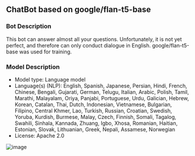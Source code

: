 ## ChatBot based on google/flan-t5-base
### Bot Description
This bot can answer almost all your questions. Unfortunately, it is not yet perfect, and therefore can only conduct dialogue in English.
google/flan-t5-base was used for training.


### Model Description
* Model type: Language model
* Language(s) (NLP): English, Spanish, Japanese, Persian, Hindi, French, Chinese, Bengali, Gujarati, German, Telugu, Italian, Arabic, Polish, Tamil, Marathi, Malayalam, Oriya, Panjabi, Portuguese, Urdu, Galician, Hebrew, Korean, Catalan, Thai, Dutch, Indonesian, Vietnamese, Bulgarian, Filipino, Central Khmer, Lao, Turkish, Russian, Croatian, Swedish, Yoruba, Kurdish, Burmese, Malay, Czech, Finnish, Somali, Tagalog, Swahili, Sinhala, Kannada, Zhuang, Igbo, Xhosa, Romanian, Haitian, Estonian, Slovak, Lithuanian, Greek, Nepali, Assamese, Norwegian
* License: Apache 2.0
  
![image](https://github.com/mnenadoeloo/t5-base-sum/assets/104631630/6cf042e8-fa9a-4b80-9222-116709e7f383)

